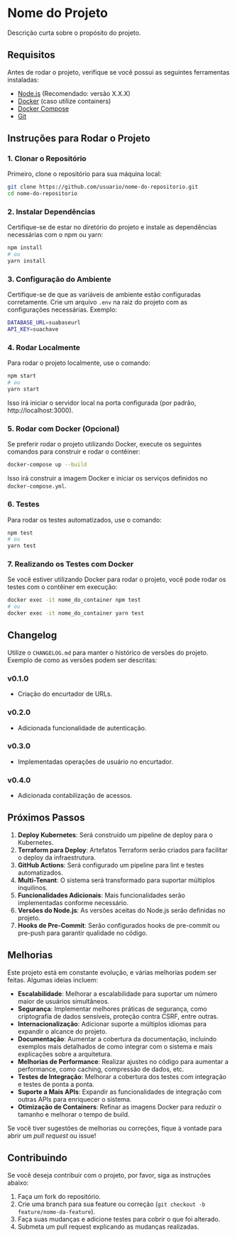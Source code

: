 # Nome do Projeto

Descrição curta sobre o propósito do projeto.

## Requisitos

Antes de rodar o projeto, verifique se você possui as seguintes ferramentas instaladas:

- [Node.js](https://nodejs.org/) (Recomendado: versão X.X.X)
- [Docker](https://www.docker.com/) (caso utilize containers)
- [Docker Compose](https://docs.docker.com/compose/)
- [Git](https://git-scm.com/)

## Instruções para Rodar o Projeto

### 1. Clonar o Repositório

Primeiro, clone o repositório para sua máquina local:

```bash
git clone https://github.com/usuario/nome-do-repositorio.git
cd nome-do-repositorio
```

### 2. Instalar Dependências

Certifique-se de estar no diretório do projeto e instale as dependências necessárias com o npm ou yarn:

```bash
npm install
# ou
yarn install
```

### 3. Configuração do Ambiente

Certifique-se de que as variáveis de ambiente estão configuradas corretamente. Crie um arquivo `.env` na raiz do projeto com as configurações necessárias. Exemplo:

```bash
DATABASE_URL=suabaseurl
API_KEY=suachave
```

### 4. Rodar Localmente

Para rodar o projeto localmente, use o comando:

```bash
npm start
# ou
yarn start
```

Isso irá iniciar o servidor local na porta configurada (por padrão, http://localhost:3000).

### 5. Rodar com Docker (Opcional)

Se preferir rodar o projeto utilizando Docker, execute os seguintes comandos para construir e rodar o contêiner:

```bash
docker-compose up --build
```

Isso irá construir a imagem Docker e iniciar os serviços definidos no `docker-compose.yml`.

### 6. Testes

Para rodar os testes automatizados, use o comando:

```bash
npm test
# ou
yarn test
```

### 7. Realizando os Testes com Docker

Se você estiver utilizando Docker para rodar o projeto, você pode rodar os testes com o contêiner em execução:

```bash
docker exec -it nome_do_container npm test
# ou
docker exec -it nome_do_container yarn test
```

## Changelog

Utilize o `CHANGELOG.md` para manter o histórico de versões do projeto. Exemplo de como as versões podem ser descritas:

### v0.1.0
- Criação do encurtador de URLs.

### v0.2.0
- Adicionada funcionalidade de autenticação.

### v0.3.0
- Implementadas operações de usuário no encurtador.

### v0.4.0
- Adicionada contabilização de acessos.

## Próximos Passos

1. **Deploy Kubernetes**: Será construído um pipeline de deploy para o Kubernetes.
2. **Terraform para Deploy**: Artefatos Terraform serão criados para facilitar o deploy da infraestrutura.
3. **GitHub Actions**: Será configurado um pipeline para lint e testes automatizados.
4. **Multi-Tenant**: O sistema será transformado para suportar múltiplos inquilinos.
5. **Funcionalidades Adicionais**: Mais funcionalidades serão implementadas conforme necessário.
6. **Versões do Node.js**: As versões aceitas do Node.js serão definidas no projeto.
7. **Hooks de Pre-Commit**: Serão configurados hooks de pre-commit ou pre-push para garantir qualidade no código.

## Melhorias

Este projeto está em constante evolução, e várias melhorias podem ser feitas. Algumas ideias incluem:

- **Escalabilidade**: Melhorar a escalabilidade para suportar um número maior de usuários simultâneos.
- **Segurança**: Implementar melhores práticas de segurança, como criptografia de dados sensíveis, proteção contra CSRF, entre outras.
- **Internacionalização**: Adicionar suporte a múltiplos idiomas para expandir o alcance do projeto.
- **Documentação**: Aumentar a cobertura da documentação, incluindo exemplos mais detalhados de como integrar com o sistema e mais explicações sobre a arquitetura.
- **Melhorias de Performance**: Realizar ajustes no código para aumentar a performance, como caching, compressão de dados, etc.
- **Testes de Integração**: Melhorar a cobertura dos testes com integração e testes de ponta a ponta.
- **Suporte a Mais APIs**: Expandir as funcionalidades de integração com outras APIs para enriquecer o sistema.
- **Otimização de Containers**: Refinar as imagens Docker para reduzir o tamanho e melhorar o tempo de build.

Se você tiver sugestões de melhorias ou correções, fique à vontade para abrir um *pull request* ou issue!

## Contribuindo

Se você deseja contribuir com o projeto, por favor, siga as instruções abaixo:

1. Faça um fork do repositório.
2. Crie uma branch para sua feature ou correção (`git checkout -b feature/nome-da-feature`).
3. Faça suas mudanças e adicione testes para cobrir o que foi alterado.
4. Submeta um pull request explicando as mudanças realizadas.
